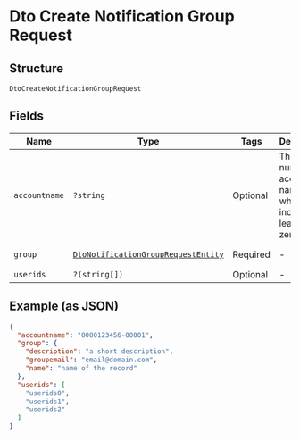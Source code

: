 
# Dto Create Notification Group Request

## Structure

`DtoCreateNotificationGroupRequest`

## Fields

| Name | Type | Tags | Description | Getter | Setter |
|  --- | --- | --- | --- | --- | --- |
| `accountname` | `?string` | Optional | The numeric account name, which must include leading zeros | getAccountname(): ?string | setAccountname(?string accountname): void |
| `group` | [`DtoNotificationGroupRequestEntity`](../../doc/models/dto-notification-group-request-entity.md) | Required | - | getGroup(): DtoNotificationGroupRequestEntity | setGroup(DtoNotificationGroupRequestEntity group): void |
| `userids` | `?(string[])` | Optional | - | getUserids(): ?array | setUserids(?array userids): void |

## Example (as JSON)

```json
{
  "accountname": "0000123456-00001",
  "group": {
    "description": "a short description",
    "groupemail": "email@domain.com",
    "name": "name of the record"
  },
  "userids": [
    "userids0",
    "userids1",
    "userids2"
  ]
}
```

